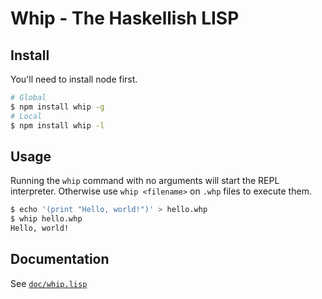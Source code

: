 Whip - The Haskellish LISP
==========================

Install
-------
You'll need to install node first.
``` bash
# Global
$ npm install whip -g
# Local
$ npm install whip -l
```

Usage
-----
Running the `whip` command with no arguments will start the REPL interpreter. Otherwise use `whip <filename>` on `.whp` files to execute them.
``` bash
$ echo '(print "Hello, world!")' > hello.whp
$ whip hello.whp
Hello, world!
```

Documentation
-------------
See [`doc/whip.lisp`](doc/whip.lisp)
